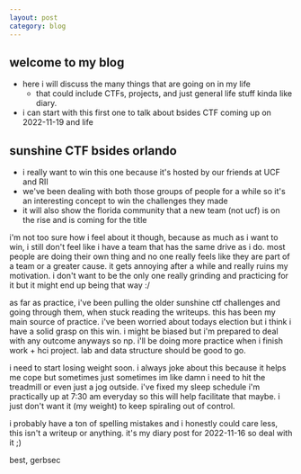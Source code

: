 ```yaml
---
layout: post
category: blog
---
```


## welcome to my blog

- here i will discuss the many things that are going on in my life 
    - that could include CTFs, projects, and just general life stuff kinda like diary.
- i can start with this first one to talk about bsides CTF coming up on 2022-11-19 and life


## sunshine CTF bsides orlando

- i really want to win this one because it's hosted by our friends at UCF and RII
- we've been dealing with both those groups of people for a while so it's an interesting concept to win the challenges they made
- it will also show the florida community that a new team (not ucf) is on the rise and is coming for the title


i'm not too sure how i feel about it though, because as much as i want to win, i still don't feel like i have a team that has the same drive as i do.
most people are doing their own thing and no one really feels like they are part of a team or a greater cause. it gets annoying after a while and 
really ruins my motivation. i don't want to be the only one really grinding and practicing for it but it might end up being that way :/

as far as practice, i've been pulling the older sunshine ctf challenges and going through them, when stuck reading the writeups. this has been my main source of practice.
i've been worried about todays election but i think i have a solid grasp on this win. i might be biased but i'm prepared to deal with any outcome anyways so np. i'll be doing 
more practice when i finish work + hci project. lab and data structure should be good to go. 

i need to start losing weight soon. i always joke about this because it helps me cope but sometimes just sometimes im like damn i need to hit the treadmill or even just a jog outside. i've fixed my sleep schedule
i'm practically up at 7:30 am everyday so this will help facilitate that maybe. i just don't want it (my weight) to keep spiraling out of control.

i probably have a ton of spelling mistakes and i honestly could care less, this isn't a writeup or anything. it's my diary post for 2022-11-16 so deal with it ;)

best, gerbsec